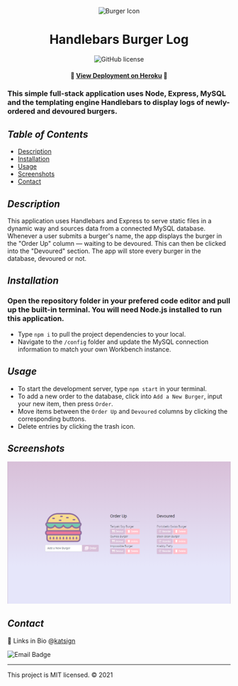 <div align="center">

![Burger Icon](/public/assets/img/favicon.ico)

# Handlebars Burger Log
![GitHub license](https://img.shields.io/badge/License-MIT-purple)

#### 📍 [View Deployment on Heroku](https://katsign-gotta-eat.herokuapp.com/) 📍
</div>

### This simple full-stack application uses Node, Express, MySQL and the templating engine Handlebars to display logs of newly-ordered and devoured burgers.

## *Table of Contents*

- [Description](#description)
- [Installation](#installation)
- [Usage](#usage)
- [Screenshots](#screenshots)
- [Contact](#contact)

## *Description*
This application uses Handlebars and Express to serve static files in a dynamic way and sources data from a connected MySQL database. Whenever a user submits a burger's name, the app displays the burger in the "Order Up" column — waiting to be devoured. This can then be clicked into the "Devoured" section. The app will store every burger in the database, devoured or not. 

## *Installation*
### Open the repository folder in your prefered code editor and pull up the built-in terminal. You will need Node.js installed to run this application.
- Type `npm i` to pull the project dependencies to your local.
- Navigate to the `/config` folder and update the MySQL connection information to match your own Workbench instance.

## *Usage*
- To start the development server, type `npm start` in your terminal.
- To add a new order to the database, click into `Add a New Burger`, input your new item, then press `Order`.
- Move items between the `Order Up` and `Devoured` columns by clicking the corresponding buttons.
- Delete entries by clicking the trash icon.

## *Screenshots*
![Demo of Homepage](/public/assets/img/ss.png)

## *Contact*
🔗 Links in Bio @[katsign](https://github.com/katsign)

![Email Badge](https://img.shields.io/badge/Email%20Me-mailtokatsign%40gmail.com-d8bfd8)

---
This project is MIT licensed. &copy; 2021
